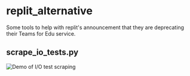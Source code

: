 # replit_alternative

Some tools to help with replit's announcement that they are deprecating their Teams for Edu service.

## scrape_io_tests.py

![Demo of I/O test scraping](replit_io_tests_export.gif)

